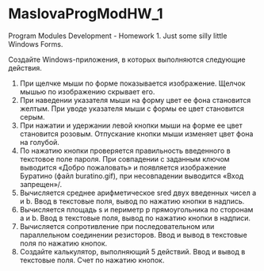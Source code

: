 # MaslovaProgModHW_1
Program Modules Development - Homework 1. Just some silly little Windows Forms.

Создайте Windows-приложения, в которых выполняются следующие действия.
1.	При щелчке мыши по форме показывается изображение. Щелчок мышью по изображению скрывает его.
2.	При наведении указателя мыши на форму цвет ее фона становится желтым. При уводе указателя мыши с формы ее цвет становится серым.
3.	При нажатии и удержании левой кнопки мыши на форме ее цвет становится розовым. Отпускание кнопки мыши изменяет цвет фона на голубой.
4.	По нажатию кнопки проверяется правильность введенного в текстовое поле пароля. При совпадении c заданным ключом выводится «Добро пожаловать» и появляется изображение Буратино (файл buratino.gif), при несовпадении выводится «Вход запрещен»/.
5.	Вычисляется среднее арифметическое sred двух введенных чисел а и b. Ввод в текстовые поля, вывод по нажатию кнопки в надпись.
6.	Вычисляется площадь s и периметр p прямоугольника по сторонам a и b. Ввод в текстовые поля, вывод по нажатию кнопки в надписи.
7.	Вычисляется сопротивление при последовательном или параллельном соединении резисторов. Ввод и вывод в текстовые поля по нажатию кнопок.
8.	Создайте калькулятор, выполняющий 5 действий. Ввод и вывод в текстовые поля. Счет по нажатию кнопок.
 


